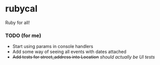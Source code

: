 # rubycal
Ruby for all!

### TODO (for me)
* Start using params in console handlers
* Add some way of seeing all events with dates attached
* ~~Add tests for street_address into Location~~ _should actually be UI tests_
